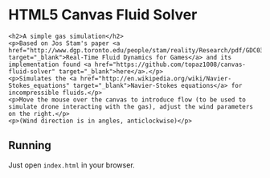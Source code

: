 HTML5 Canvas Fluid Solver
==========================
    <h2>A simple gas simulation</h2>
    <p>Based on Jos Stam's paper <a href="http://www.dgp.toronto.edu/people/stam/reality/Research/pdf/GDC03.pdf" target="_blank">Real-Time Fluid Dynamics for Games</a> and its implementation found <a href="https://github.com/topaz1008/canvas-fluid-solver" target="_blank">here</a>.</p>
    <p>Simulates the <a href="http://en.wikipedia.org/wiki/Navier-Stokes_equations" target="_blank">Navier-Stokes equations</a> for incompressible fluids.</p>
    <p>Move the mouse over the canvas to introduce flow (to be used to simulate drone interacting with the gas), adjust the wind parameters on the right.</p>
    <p>(Wind direction is in angles, anticlockwise)</p>


Running
---------

Just open `index.html` in your browser.

